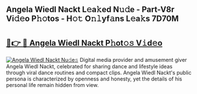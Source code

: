 ## Angela Wiedl Nackt L𝚎a𝚔ed N𝚞𝚍e - Part-V8r Vi𝚍𝚎o P𝚑𝚘tos - H𝚘𝚝 O𝚗𝚕yf𝚊ns L𝚎a𝚔s 7D70M

# <h2><a href="http://kf1wdt.oniu.top/?m=Angela+Wiedl+Nackt">🔗👉 🔴 Angela Wiedl Nackt P𝚑ot𝚘𝚜 V𝚒d𝚎o</a></h2>

[![Angela Wiedl Nackt Nu𝚍e𝚜](https://i.imgur.com/0qMVB7G.gif)](http://kf1wdt.oniu.top/?m=Angela+Wiedl+Nackt)
Digital media provider and amusement giver Angela Wiedl Nackt, celebrated for sharing dance and lifestyle ideas through viral dance routines and compact clips. Angela Wiedl Nackt's public persona is characterized by openness and honesty, yet the details of his personal life remain hidden from view.  
